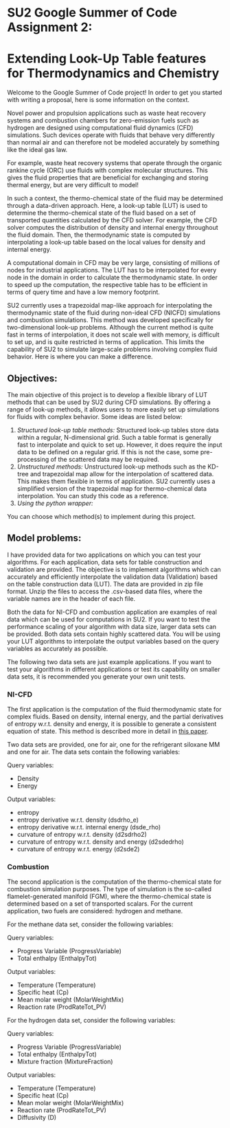 # SU2 Google Summer of Code Assignment 2:
# Extending Look-Up Table features for Thermodynamics and Chemistry

Welcome to the Google Summer of Code project! In order to get you started with writing a proposal, here is some information on the context.

Novel power and propulsion applications such as waste heat recovery systems and combustion chambers for zero-emission fuels such as hydrogen are designed using computational fluid dynamics (CFD) simulations. Such devices operate with fluids that behave very differently than normal air and can therefore not be modeled accurately by something like the ideal gas law. 

For example, waste heat recovery systems that operate through the organic rankine cycle (ORC) use fluids with complex molecular structures. This gives the fluid properties that are beneficial for exchanging and storing thermal energy, but are very difficult to model! 

In such a context, the thermo-chemical state of the fluid may be determined through a data-driven approach. Here, a look-up table (LUT) is used to determine the thermo-chemical state of the fluid based on a set of transported quantities calculated by the CFD solver. For example, the CFD solver computes the distribution of density and internal energy throughout the fluid domain. Then, the thermodynamic state is computed by interpolating a look-up table based on the local values for density and internal energy. 

A computational domain in CFD may be very large, consisting of millions of nodes for industrial applications. The LUT has to be interpolated for every node in the domain in order to calculate the thermodynamic state. In order to speed up the computation, the respective table has to be efficient in terms of query time and have a low memory footprint. 

SU2 currently uses a trapezoidal map-like approach for interpolating the thermodynamic state of the fluid during non-ideal CFD (NICFD) simulations and combustion simulations. This method was developed specifically for two-dimensional look-up problems. Although the current method is quite fast in terms of interpolation, it does not scale well with memory, is difficult to set up, and is quite restricted in terms of application. This limits the capability of SU2 to simulate large-scale problems involving complex fluid behavior. Here is where you can make a difference.

## Objectives:
The main objective of this project is to develop a flexible library of LUT methods that can be used by SU2 during CFD simulations. By offering a range of look-up methods, it allows users to more easily set up simulations for fluids with complex behavior. Some ideas are listed below:

1. *Structured look-up table methods:* Structured look-up tables store data within a regular, N-dimensional grid. Such a table format is generally fast to interpolate and quick to set up. However, it does require the input data to be defined on a regular grid. If this is not the case, some pre-processing of the scattered data may be required.
2. *Unstructured methods:* Unstructured look-up methods such as the KD-tree and trapezoidal map allow for the interpolation of scattered data. This makes them flexible in terms of application. SU2 currently uses a simplified version of the trapezoidal map for thermo-chemical data interpolation. You can study this code as a reference. 
3. *Using the python wrapper:*

You can choose which method(s) to implement during this project.

## Model problems:
I have provided data for two applications on which you can test your algorithms. For each application, data sets for table construction and validation are provided. The objective is to implement algorithms which can accurately and efficiently interpolate the validation data (Validation) based on the table construction data (LUT). The data are provided in zip file format. Unzip the files to access the .csv-based data files, where the variable names are in the header of each file. 

Both the data for NI-CFD and combustion application are examples of real data which can be used for computations in SU2. If you want to test the performance scaling of your algorithm with data size, larger data sets can be provided. Both data sets contain highly scattered data. You will be using your LUT algorithms to interpolate the output variables based on the query variables as accurately as possible. 

The following two data sets are just example applications. If you want to test your algorithms in different applications or test its capability on smaller data sets, it is recommended you generate your own unit tests.

### NI-CFD
The first application is the computation of the fluid thermodynamic state for complex fluids. Based on density, internal energy, and the partial derivatives of entropy w.r.t. density and energy, it is possible to generate a consistent equation of state. This method is described more in detail in [this paper](Literature/M.Pinietal.-Data-DrivenRegressionofThermodynamicModelsinEntropicForm.pdf). 

Two data sets are provided, one for air, one for the refrigerant siloxane MM and one for air. The data sets contain the following variables:

Query variables:
- Density
- Energy 

Output variables:
- entropy
- entropy derivative w.r.t. density (dsdrho_e)
- entropy derivative w.r.t. internal energy (dsde_rho)
- curvature of entropy w.r.t. density (d2sdrho2)
- curvature of entropy w.r.t. density and energy (d2sdedrho)
- curvature of entropy w.r.t. energy (d2sde2) 

### Combustion
The second application is the computation of the thermo-chemical state for combustion simulation purposes. The type of simulation is the so-called flamelet-generated manifold (FGM), where the thermo-chemical state is determined based on a set of transported scalars. For the current application, two fuels are considered: hydrogen and methane. 

For the methane data set, consider the following variables:

Query variables:
- Progress Variable (ProgressVariable)
- Total enthalpy (EnthalpyTot)

Output variables:
- Temperature (Temperature)
- Specific heat (Cp)
- Mean molar weight (MolarWeightMix)
- Reaction rate (ProdRateTot_PV)

For the hydrogen data set, consider the following variables:

Query variables:
- Progress Variable (ProgressVariable)
- Total enthalpy (EnthalpyTot)
- Mixture fraction (MixtureFraction)

Output variables:
- Temperature (Temperature)
- Specific heat (Cp)
- Mean molar weight (MolarWeightMix)
- Reaction rate (ProdRateTot_PV)
- Diffusivity (D)

